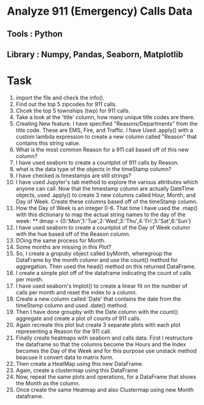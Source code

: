 # Analyze 911 (Emergency) Calls Data

## Tools : Python

## Library : Numpy, Pandas, Seaborn, Matplotlib

# Task

1. import the file and check the info().
2. Find out the top 5 zipcodes for 911 calls.
3. Chcek the top 5 townships (twp) for 911 calls.
4. Take a look at the 'title' column, how many unique title codes are there.
5. Creating New feature. I have specified "Reasons/Departments" from the title code. These are EMS, Fire, and Traffic. I have Used 
   .apply() with a custom lambda expression to create a new column called "Reason" that contains this string value.
6. What is the most common Reason for a 911 call based off of this new column?
7. I have used seaborn to create a countplot of 911 calls by Reason.
8. what is the data type of the objects in the timeStamp column?
9. I have checked is timestamps are still strings?
10. I have used Jupyter's tab method to explore the various attributes which anyone can call. Now that the timestamp column are actually 
   DateTime objects, used .apply() to create 3 new columns called Hour, Month, and Day of Week. Create these columns based off of the 
   timeStamp column.
11. How the Day of Week is an integer 0-6. That time I have used the .map() with this dictionary to map the actual string names to the 
    day of the week: **
    dmap = {0:'Mon',1:'Tue',2:'Wed',3:'Thu',4:'Fri',5:'Sat',6:'Sun'}
12. I have used seaborn to create a countplot of the Day of Week column with the hue based off of the Reason column.
13. DOing the same process for Month.
14. Some months are missing in this Plot?
15. So, I create a gropuby object called byMonth, wheregroup the DataFrame by the month column and use the count() method for 
    aggregation. Then used the head() method on this returned DataFrame.
16. I create a simple plot off of the dataframe indicating the count of calls per month.
17. I have used seaborn's lmplot() to create a linear fit on the number of calls per month and reset the index to a column.
18. Create a new column called 'Date' that contains the date from the timeStamp column and used .date() method.
19. Then I have done groupby with the Date column with the count() aggregate and create a plot of counts of 911 calls.
20.  Again recreate this plot but create 3 separate plots with each plot representing a Reason for the 911 call.
21. Finally create heatmaps with seaborn and calls data. First I restructure the dataframe so that the columns become the Hours and the 
    Index becomes the Day of the Week and for this purpose use unstack method beacuse it convert data to matrix form. 
22. Then create a HeatMap using this new DataFrame.
23. Again, create a clustermap using this DataFrame
24. Now, repeat the same plots and operations, for a DataFrame that shows the Month as the column.
25. Once create the same Heatmap and also Clustermap using new Month dataframe.
